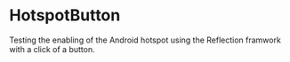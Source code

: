 # HotspotButton
Testing the enabling of the Android hotspot using the Reflection framwork with a click of a button.
